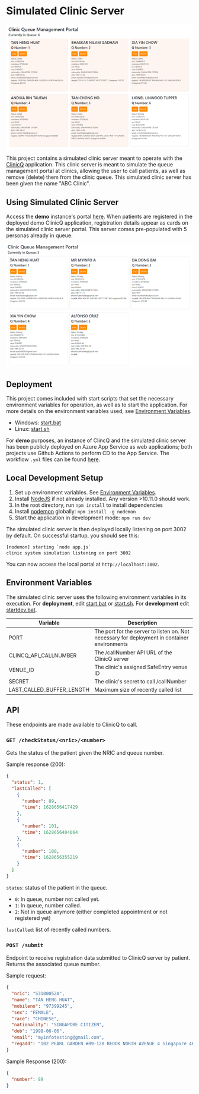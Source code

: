 # Simulated Clinic Server

![simulated portal server UI](docs/portal_ui.png)

This project contains a simulated clinic server meant to operate with the [ClinicQ](https://github.com/pickledbees/clinic_q_management) application.
This clinic server is meant to simulate the queue management portal at clinics, allowing the user to call patients, as well as remove (delete) them from the
clinic queue. This simulated clinic server has been given the name "ABC Clinic".

## Using Simulated Clinic Server
Access the **demo** instance's portal [here](https://abcclinic.azurewebsites.net/). When patients are registered in the deployed demo ClinicQ application,
registration details appear as cards on the simulated clinic server portal. This server comes pre-populated with 5 personas already in queue.

![ui prepopulated](docs/prepopulated.png) 

## Deployment
This project comes included with start scripts that set the necessary environment variables for operation, as well as to start the application.
For more details on the environment variables used, see [Environment Variables](#environment-variables).

- Windows: [start.bat](start.bat)
- Linux: [start.sh](start.sh)

For **demo** purposes, an instance of ClincQ and the simulated clinic server has been publicly deployed on Azure App Service as web applications;
both projects use Github Actions to perform CD to the App Service. The workflow ```.yml``` files can be found [here](.github/workflows/main_abcclinic.yml).

## Local Development Setup
1. Set up environment variables. See [Environment Variables](#environment-variables).
2. Install [NodeJS](https://nodejs.org/en/) if not already installed. Any version >10.11.0 should work.
3. In the root directory, run ```npm install``` to install dependencies
4. Install [nodemon](https://www.npmjs.com/package/nodemon) globally: ```npm install -g nodemon```
5. Start the application in development mode: ```npm run dev```

The simulated clinic server is then deployed locally listening on port 3002 by default. On successful startup, you should see this:
```
[nodemon] starting `node app.js`
clinic system simulation listening on port 3002
```

You can now access the local portal at ```http://localhost:3002```.

## Environment Variables
The simulated clinic server uses the following environment variables in its execution.
For **deployment**, edit [start.bat](start.bat) or [start.sh](start.sh). For **development** edit [startdev.bat](startdev.sh).

| Variable                  | Description                                                                                  |
|---------------------------|----------------------------------------------------------------------------------------------|
| PORT                      | The port for the server to listen on. Not necessary for deployment in container environments |
| CLINCQ_API_CALLNUMBER     | The /callNumber API URL of the ClinicQ server                                                |
| VENUE_ID                  | The clinic's assigned SafeEntry venue ID                                                     |
| SECRET                    | The clinic's secret to call /callNumber                                                      |
| LAST_CALLED_BUFFER_LENGTH | Maximum size of recently called list                                                         |

## API
These endpoints are made available to ClinicQ to call.

### ```GET /checkStatus/<nric>/<number>```
Gets the status of the patient given the NRIC and queue number. 

Sample response (200):
```json
{
  "status": 1,
  "lastCalled": [
    {
      "number": 89,
      "time": 1628656417429
    },
    {
      "number": 101,
      "time": 1628656404064
    },
    {
      "number": 100,
      "time": 1628656355219
    }
  ]
}
```
```status```: status of the patient in the queue.
- ```0```: In queue, number not called yet.
- ```1```: In queue, number called.
- ```2```: Not in queue anymore (either completed appointment or not registered yet)

```lastCalled```: list of recently called numbers.

### ```POST /submit```
Endpoint to receive registration data submitted to ClinicQ server by patient. Returns the associated queue number.

Sample request:
```json
{
  "nric": "S3100052A",
  "name": "TAN HENG HUAT",
  "mobileno": "97399245",
  "sex": "FEMALE",
  "race": "CHINESE",
  "nationality": "SINGAPORE CITIZEN",
  "dob": "1998-06-06",
  "email": "myinfotesting@gmail.com",
  "regadd": "102 PEARL GARDEN #09-128 BEDOK NORTH AVENUE 4 Singapore 460102"
}
```
Sample Response (200):
```json
{
  "number": 89
}
```
